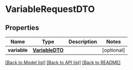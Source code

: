 # VariableRequestDTO

## Properties
Name | Type | Description | Notes
------------ | ------------- | ------------- | -------------
**variable** | [**VariableDTO**](VariableDTO.md) |  | [optional] 

[[Back to Model list]](../README.md#documentation-for-models) [[Back to API list]](../README.md#documentation-for-api-endpoints) [[Back to README]](../README.md)

